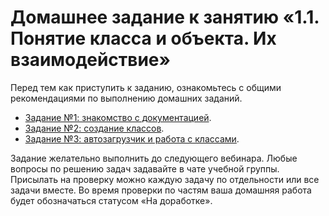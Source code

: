 # Домашнее задание к занятию «1.1. Понятие класса и объекта. Их взаимодействие»

Перед тем как приступить к заданию, ознакомьтесь с общими рекомендациями по выполнению домашних заданий.

* [Задание №1: знакомство с документацией](description/exercise-01.md).
* [Задание №2: создание классов](description/exercise-02.md).
* [Задание №3: автозагрузчик и работа с классами](description/exercise-03.md).

Задание желательно выполнить до следующего вебинара. Любые вопросы по решению задач задавайте в чате учебной группы.
Присылать на проверку можно каждую задачу по отдельности или все задачи вместе. Во время проверки по частям ваша домашняя работа будет обозначаться статусом «На доработке».
